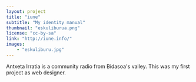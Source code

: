 ```yaml
---
layout: project
title: "iune"
subtitle: "My identity manual"
thumbnail: "eskuliburua.png"
license: "cc-by-sa"
link: "http://iune.info/"
images:
    - "eskuliburu.jpg"
---
```



Antxeta Irratia is a community radio from Bidasoa's valley. 
This was my first project as web designer.
